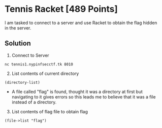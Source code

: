 # Tennis Racket [489 Points]

I am tasked to connect to a server and use Racket to obtain the flag hidden in the server.

## Solution

1. Connect to Server
```
nc tennis1.nypinfsecctf.tk 8010
```

2. List contents of current directory       
```
(directory-list)
```     
   
* A file called "flag" is found, thought it was a directory at first but navigating to it gives errors so this leads me to believe that it was a file instead of a directory.           

3. List contents of flag file to obtain flag
```
(file->list "flag")
```

